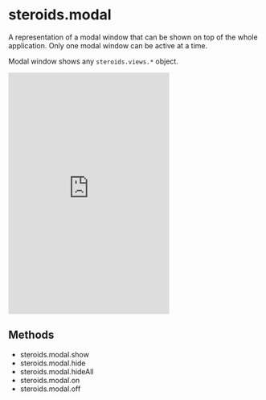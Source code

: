 # steroids.modal

A representation of a modal window that can be shown on top of the whole application.
Only one modal window can be active at a time.

Modal window shows any `steroids.views.*` object.

<iframe src="http://player.vimeo.com/video/58669801?autoplay=1&loop=1" width="320" height="480" frameborder="0" webkitAllowFullScreen mozallowfullscreen allowFullScreen></iframe>

## Methods

- steroids.modal.show
- steroids.modal.hide
- steroids.modal.hideAll
- steroids.modal.on
- steroids.modal.off
